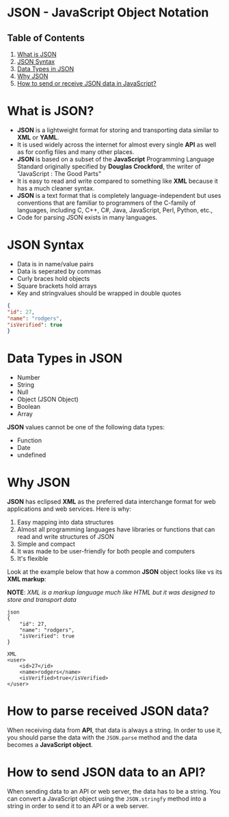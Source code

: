 # JSON - JavaScript Object Notation

## Table of Contents
1. [What is JSON](#What-is-JSON?)
2. [JSON Syntax](#JSON-Syntax)
3. [Data Types in JSON](#Data-Types-in-JSON)
4. [Why JSON](#Why-JSON)
5. [How to send or receive JSON data in JavaScript?]()

# What is JSON?
* __JSON__ is a lightweight format for storing and transporting data similar to __XML__ or __YAML__. 
* It is used widely across the internet for almost every single __API__ as well as for config files and many other places.
* __JSON__ is based on a subset of the __JavaScript__ Programming Language Standard originally specified by __Douglas Crockford__, the writer of "JavaScript : The Good Parts"
* It is easy to read and write compared to something like __XML__ because it has a much cleaner syntax.
* __JSON__ is a text format that is completely language-independent but uses conventions that are familiar to programmers of the C-family of languages, including C, C++, C#, Java, JavaScript, Perl, Python, etc.,
* Code for parsing JSON exists in many languages.

# JSON Syntax
* Data is in name/value pairs
* Data is seperated by commas
* Curly braces hold objects
* Square brackets hold arrays
* Key and stringvalues should be wrapped in double quotes

```json
{
"id": 27,
"name": "rodgers",
"isVerified": true
}
```

# Data Types in JSON
* Number
* String
* Null
* Object (JSON Object)
* Boolean
* Array

__JSON__ values cannot be one of the following data types:
* Function
* Date
* undefined

# Why JSON
__JSON__ has eclipsed __XML__ as the preferred data interchange format for web applications and web services. Here is why:
1. Easy mapping into data structures
2. Almost all programming languages have libraries or functions that can read and write structures of JSON
3. Simple and compact
4. It was made to be user-friendly for both people and computers
5. It's flexible

Look at the example below that how a common __JSON__ object looks like vs its __XML markup__:

__NOTE__: _XML is a markup language much like HTML but it was designed to store and transport data_

```
json
{
    "id": 27,
    "name": "rodgers",
    "isVerified": true
}
```

```
XML
<user>
    <id>27</id>
    <name>rodgers</name>
    <isVerified>true</isVerified>
</user>
```

# How to parse received JSON data?
When receiving data from __API__, that data is always a string. In order to use it, you should parse the data with the `JSON.parse` method and the data becomes a __JavaScript object__.

# How to send JSON data to an API?
When sending data to an API or web server, the data has to be a string. You can convert a JavaScript object using the `JSON.stringfy` method into a string in order to send it to an API or a web server.